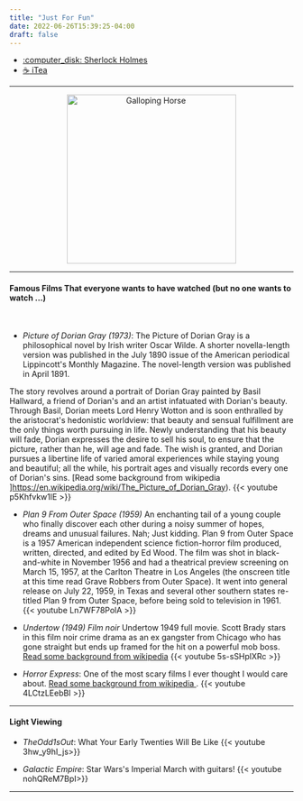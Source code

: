 ```yaml
---
title: "Just For Fun"
date: 2022-06-26T15:39:25-04:00
draft: false
---
```

+ [:computer_disk: Sherlock Holmes](/forfun/sherlockholmes/sherlockholmes)
+ [:coffee: iTea](/forfun/itea/itea)

---
<center>
<img src="/images/forfun/muybridge_race_horse_animated.gif" alt="Galloping Horse" style="width:300px;"/>
</center>


<!-- ![Galloping Horse](/images/forfun/muybridge_race_horse_animated.gif) -->

---

#### Famous Films That everyone wants to have watched (but no one wants to watch ...)



<!-- add a line drop -->
<center>
&#x200B;
</center>

+ _Picture of Dorian Gray (1973)_: The Picture of Dorian Gray is a philosophical novel by Irish writer Oscar Wilde. A shorter novella-length version was published in the July 1890 issue of the American periodical Lippincott's Monthly Magazine. The novel-length version was published in April 1891.

The story revolves around a portrait of Dorian Gray painted by Basil Hallward, a friend of Dorian's and an artist infatuated with Dorian's beauty. Through Basil, Dorian meets Lord Henry Wotton and is soon enthralled by the aristocrat's hedonistic worldview: that beauty and sensual fulfillment are the only things worth pursuing in life. Newly understanding that his beauty will fade, Dorian expresses the desire to sell his soul, to ensure that the picture, rather than he, will age and fade. The wish is granted, and Dorian pursues a libertine life of varied amoral experiences while staying young and beautiful; all the while, his portrait ages and visually records every one of Dorian's sins.
[Read some background from wikipedia ]https://en.wikipedia.org/wiki/The_Picture_of_Dorian_Gray).
{{< youtube p5Khfvkw1lE >}}


+ _Plan 9 From Outer Space (1959)_
An enchanting tail of a young couple who finally discover each other during a noisy summer of hopes, dreams and unusual failures. Nah; Just kidding. Plan 9 from Outer Space is a 1957 American independent science fiction-horror film produced, written, directed, and edited by Ed Wood. The film was shot in black-and-white in November 1956 and had a theatrical preview screening on March 15, 1957, at the Carlton Theatre in Los Angeles (the onscreen title at this time read Grave Robbers from Outer Space). It went into general release on July 22, 1959, in Texas and several other southern states re-titled Plan 9 from Outer Space, before being sold to television in 1961.
{{< youtube Ln7WF78PolA >}}


+ _Undertow (1949) Film noir_
Undertow 1949 full movie. Scott Brady stars in this film noir crime drama as an ex gangster from Chicago who has gone straight but ends up framed for the hit on a powerful mob boss.
[Read some background from wikipedia](https://en.wikipedia.org/wiki/Undertow_(1949_film))
{{< youtube 5s-sSHplXRc >}}


+ _Horror Express_: One of the most scary films I ever thought I would care about. [Read some background from wikipedia ](https://en.wikipedia.org/wiki/Horror_Express).
{{< youtube 4LCtzLEebBI >}}

---

#### Light Viewing

+ _TheOdd1sOut_: What Your Early Twenties Will Be Like
{{< youtube 3hw_y9hI_js>}}

+ _Galactic Empire_: Star Wars's Imperial March with guitars!
{{< youtube nohQReM7BpI>}}

---
